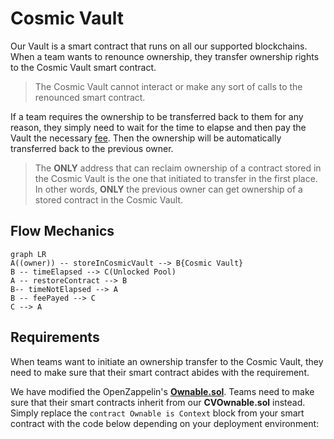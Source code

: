 # Cosmic Vault

Our Vault is a smart contract that runs on all our supported blockchains. When a team wants to renounce ownership, they transfer ownership rights to the Cosmic Vault smart contract.

> The Cosmic Vault cannot interact or make any sort of calls to the renounced smart contract.

If a team requires the ownership to be transferred back to them for any reason, they simply need to wait for the time to elapse and then pay the Vault the necessary [fee](/@voidswap/s/voidswap/~/drafts/-Mei-LyTG1ogMJu4a2Z4/fees/platform-fees#contract-vault). Then the ownership will be automatically transferred back to the previous owner.

> The **ONLY** address that can reclaim ownership of a contract stored in the Cosmic Vault is the one that initiated to transfer in the first place. In other words, **ONLY** the previous owner can get ownership of a stored contract in the Cosmic Vault.

## Flow Mechanics
```mermaid
graph LR
A((owner)) -- storeInCosmicVault --> B{Cosmic Vault}
B -- timeElapsed --> C(Unlocked Pool)
A -- restoreContract --> B
B-- timeNotElapsed --> A
B -- feePayed --> C
C --> A
```

## Requirements

When teams want to initiate an ownership transfer to the Cosmic Vault, they need to make sure that their smart contract abides with the requirement.

We have modified the OpenZappelin's [**Ownable.sol**](https://github.com/OpenZeppelin/openzeppelin-contracts/blob/master/contracts/access/Ownable.sol). Teams need to make sure that their smart contracts inherit from our **CVOwnable.sol** instead. Simply replace the `contract Ownable is Context` block from your smart contract with the code below depending on your deployment environment:
